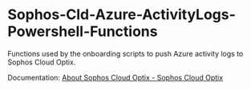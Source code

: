 # Sophos-Cld-Azure-ActivityLogs-Powershell-Functions

Functions used by the onboarding scripts to push Azure activity logs to Sophos Cloud Optix.

Documentation: [About Sophos Cloud Optix - Sophos Cloud Optix](https://docs.sophos.com/pcg/optix/help/en-us/index.html) 
